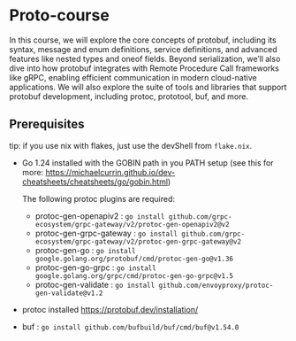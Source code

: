 # Proto-course

In this course, we will explore the core concepts of protobuf, including its syntax, message and enum definitions, service definitions, and advanced features like nested types and oneof fields. Beyond serialization, we’ll also dive into how protobuf integrates with Remote Procedure Call frameworks like gRPC, enabling efficient communication in modern cloud-native applications. We will also explore the suite of tools and libraries that support protobuf development, including protoc, prototool, buf, and more.

## Prerequisites

tip: if you use nix with flakes, just use the devShell from `flake.nix`.

- Go 1.24 installed with the GOBIN path in you PATH setup (see this for more: https://michaelcurrin.github.io/dev-cheatsheets/cheatsheets/go/gobin.html) 
    
    The following protoc plugins are required:

    - protoc-gen-openapiv2 : `go install github.com/grpc-ecosystem/grpc-gateway/v2/protoc-gen-openapiv2@v2`
    - protoc-gen-grpc-gateway : `go install github.com/grpc-ecosystem/grpc-gateway/v2/protoc-gen-grpc-gateway@v2`
    - protoc-gen-go : `go install google.golang.org/protobuf/cmd/protoc-gen-go@v1.36`
    - protoc-gen-go-grpc : `go install google.golang.org/grpc/cmd/protoc-gen-go-grpc@v1.5`
    - protoc-gen-validate : `go install github.com/envoyproxy/protoc-gen-validate@v1.2`
    
- protoc installed https://protobuf.dev/installation/
- buf  : `go install github.com/bufbuild/buf/cmd/buf@v1.54.0`
